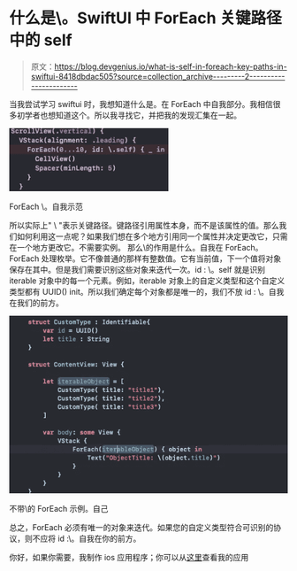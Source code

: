 # 什么是\。SwiftUI 中 ForEach 关键路径中的 self

> 原文：<https://blog.devgenius.io/what-is-self-in-foreach-key-paths-in-swiftui-8418dbdac505?source=collection_archive---------2----------------------->

当我尝试学习 swiftui 时，我想知道什么是。在 ForEach 中自我部分。我相信很多初学者也想知道这个。所以我寻找它，并把我的发现汇集在一起。

![](img/e3874fd3800335720a5a2b717deacb80.png)

ForEach \。自我示范

所以实际上" \ "表示关键路径。键路径引用属性本身，而不是该属性的值。那么我们如何利用这一点呢？如果我们想在多个地方引用同一个属性并决定更改它，只需在一个地方更改它。不需要实例。
那么\的作用是什么。自我在 ForEach。ForEach 处理枚举。它不像普通的那样有整数值。它有当前值，下一个值将对象保存在其中。但是我们需要识别这些对象来迭代一次。id : \。self 就是识别 iterable 对象中的每一个元素。例如，iterable 对象上的自定义类型和这个自定义类型都有 UUID() init。所以我们确定每个对象都是唯一的，我们不放 id : \。自我在我们的前方。

![](img/38b9a7928457bf7d680a4026a71ca6ac.png)

不带\的 ForEach 示例。自己

总之，ForEach 必须有唯一的对象来迭代。如果您的自定义类型符合可识别的协议，则不应将 id :\。自我在你的前方。

你好，如果你需要，我制作 ios 应用程序；你可以从[这里](https://apps.apple.com/developer/halis-bilal-kara/id1537304083)查看我的应用